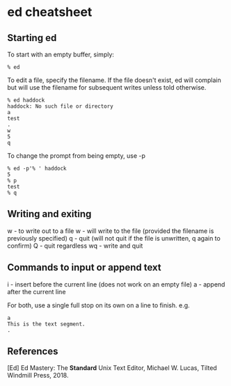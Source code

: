 # ed cheatsheet

## Starting ed

To start with an empty buffer, simply:

```
% ed
```

To edit a file, specify the filename. If the file doesn't exist, ed will
complain but will use the filename for subsequent writes unless told 
otherwise.

```
% ed haddock
haddock: No such file or directory
a
test
.
w
5
q
```

To change the prompt from being empty, use -p

```
% ed -p'% ' haddock
5
% p
test
% q
```

## Writing and exiting

w <file> - to write out to a file
w - will write to the file (provided the filename is previously specified)
q - quit (will not quit if the file is unwritten, q again to confirm)
Q - quit regardless
wq - write and quit

## Commands to input or append text

i - insert before the current line (does not work on an empty file)
a - append after the current line

For both, use a single full stop on its own on a line to finish. e.g.

```
a
This is the text segment.
.
```




## References

[Ed] Ed Mastery: The **Standard** Unix Text Editor, Michael W. Lucas, Tilted Windmill Press, 2018.
